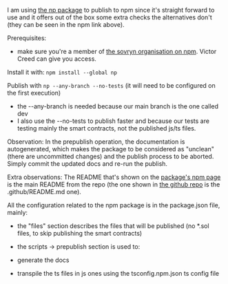 I am using [the np package](https://www.npmjs.com/package/np) to publish to npm since it's straight forward to use and it offers out of the box some extra checks the alternatives don't (they can be seen in the npm link above).



Prerequisites:

- make sure you're a member of [the sovryn organisation on npm](https://www.npmjs.com/org/sovryn). Victor Creed can give you access.



Install it with: `npm install --global np`

Publish with `np --any-branch --no-tests` (it will need to be configured on the first execution)
- the --any-branch is needed because our main branch is the one called dev
- I also use the --no-tests to publish faster and because our tests are testing mainly the smart contracts, not the published js/ts files.



Observation:
In the prepublish operation, the documentation is autogenerated, which makes the package to be considered as "unclean" (there are uncommitted changes) and the publish process to be aborted. Simply commit the updated docs and re-run the publish.



Extra observations:
The README that's shown on the [package's npm page](https://www.npmjs.com/package/@sovryn/perpetual-swap) is the main README from the repo (the one shown in [the github repo](https://github.com/DistributedCollective/sovryn-perpetual-swap/tree/dev) is the .github/README.md one).

All the configuration related to the npm package is in the package.json file, mainly:
- the "files" section describes the files that will be published (no *.sol files, to skip publishing the smart contracts)

- the scripts -> prepublish section is used to:

* generate the docs

 * transpile the ts files in js ones using the tsconfig.npm.json ts config file